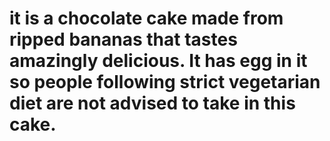 #  it is a chocolate cake made from ripped bananas that tastes amazingly delicious. It has egg in it so people following strict vegetarian diet are not advised to take in this cake.
